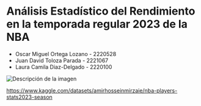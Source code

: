 # Análisis Estadístico del Rendimiento en la temporada regular 2023 de la NBA

* Oscar Miguel Ortega Lozano - 2220528
* Juan David Toloza Parada - 2221067
* Laura Camila Diaz-Delgado - 2220100

![Descripción de la imagen](https://raw.githubusercontent.com/LauraCD2/estadisticos/main/Images/istockphoto-1480105317-612x612.jpg)

https://www.kaggle.com/datasets/amirhosseinmirzaie/nba-players-stats2023-season
